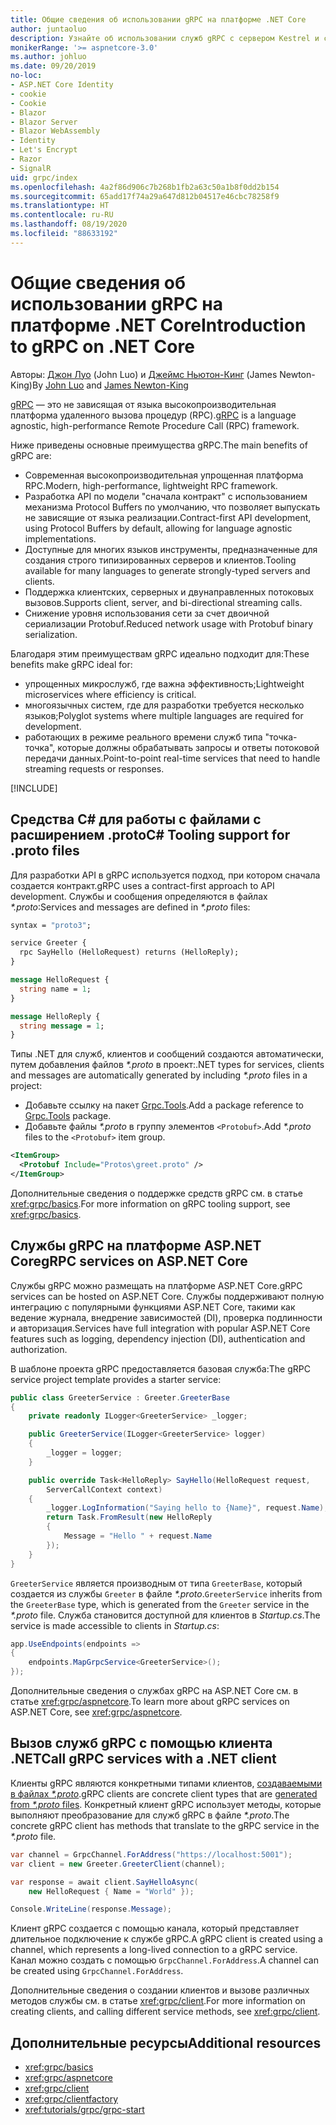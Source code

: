 ```yaml
---
title: Общие сведения об использовании gRPC на платформе .NET Core
author: juntaoluo
description: Узнайте об использовании служб gRPC с сервером Kestrel и стеком ASP.NET Core.
monikerRange: '>= aspnetcore-3.0'
ms.author: johluo
ms.date: 09/20/2019
no-loc:
- ASP.NET Core Identity
- cookie
- Cookie
- Blazor
- Blazor Server
- Blazor WebAssembly
- Identity
- Let's Encrypt
- Razor
- SignalR
uid: grpc/index
ms.openlocfilehash: 4a2f86d906c7b268b1fb2a63c50a1b8f0dd2b154
ms.sourcegitcommit: 65add17f74a29a647d812b04517e46cbc78258f9
ms.translationtype: HT
ms.contentlocale: ru-RU
ms.lasthandoff: 08/19/2020
ms.locfileid: "88633192"
---
```

# <a name="introduction-to-grpc-on-net-core"></a><span data-ttu-id="f4ac9-103">Общие сведения об использовании gRPC на платформе .NET Core</span><span class="sxs-lookup"><span data-stu-id="f4ac9-103">Introduction to gRPC on .NET Core</span></span>

<span data-ttu-id="f4ac9-104">Авторы: [Джон Луо](https://github.com/juntaoluo) (John Luo) и [Джеймс Ньютон-Кинг](https://twitter.com/jamesnk) (James Newton-King)</span><span class="sxs-lookup"><span data-stu-id="f4ac9-104">By [John Luo](https://github.com/juntaoluo) and [James Newton-King](https://twitter.com/jamesnk)</span></span>

<span data-ttu-id="f4ac9-105">[gRPC](https://grpc.io/docs/guides/) — это не зависящая от языка высокопроизводительная платформа удаленного вызова процедур (RPC).</span><span class="sxs-lookup"><span data-stu-id="f4ac9-105">[gRPC](https://grpc.io/docs/guides/) is a language agnostic, high-performance Remote Procedure Call (RPC) framework.</span></span>

<span data-ttu-id="f4ac9-106">Ниже приведены основные преимущества gRPC.</span><span class="sxs-lookup"><span data-stu-id="f4ac9-106">The main benefits of gRPC are:</span></span>
* <span data-ttu-id="f4ac9-107">Современная высокопроизводительная упрощенная платформа RPC.</span><span class="sxs-lookup"><span data-stu-id="f4ac9-107">Modern, high-performance, lightweight RPC framework.</span></span>
* <span data-ttu-id="f4ac9-108">Разработка API по модели "сначала контракт" с использованием механизма Protocol Buffers по умолчанию, что позволяет выпускать не зависящие от языка реализации.</span><span class="sxs-lookup"><span data-stu-id="f4ac9-108">Contract-first API development, using Protocol Buffers by default, allowing for language agnostic implementations.</span></span>
* <span data-ttu-id="f4ac9-109">Доступные для многих языков инструменты, предназначенные для создания строго типизированных серверов и клиентов.</span><span class="sxs-lookup"><span data-stu-id="f4ac9-109">Tooling available for many languages to generate strongly-typed servers and clients.</span></span>
* <span data-ttu-id="f4ac9-110">Поддержка клиентских, серверных и двунаправленных потоковых вызовов.</span><span class="sxs-lookup"><span data-stu-id="f4ac9-110">Supports client, server, and bi-directional streaming calls.</span></span>
* <span data-ttu-id="f4ac9-111">Снижение уровня использования сети за счет двоичной сериализации Protobuf.</span><span class="sxs-lookup"><span data-stu-id="f4ac9-111">Reduced network usage with Protobuf binary serialization.</span></span>

<span data-ttu-id="f4ac9-112">Благодаря этим преимуществам gRPC идеально подходит для:</span><span class="sxs-lookup"><span data-stu-id="f4ac9-112">These benefits make gRPC ideal for:</span></span>
* <span data-ttu-id="f4ac9-113">упрощенных микрослужб, где важна эффективность;</span><span class="sxs-lookup"><span data-stu-id="f4ac9-113">Lightweight microservices where efficiency is critical.</span></span>
* <span data-ttu-id="f4ac9-114">многоязычных систем, где для разработки требуется несколько языков;</span><span class="sxs-lookup"><span data-stu-id="f4ac9-114">Polyglot systems where multiple languages are required for development.</span></span>
* <span data-ttu-id="f4ac9-115">работающих в режиме реального времени служб типа "точка-точка", которые должны обрабатывать запросы и ответы потоковой передачи данных.</span><span class="sxs-lookup"><span data-stu-id="f4ac9-115">Point-to-point real-time services that need to handle streaming requests or responses.</span></span>

[!INCLUDE[](~/includes/gRPCazure.md)]

## <a name="c-tooling-support-for-proto-files"></a><span data-ttu-id="f4ac9-116">Средства C# для работы с файлами с расширением .proto</span><span class="sxs-lookup"><span data-stu-id="f4ac9-116">C# Tooling support for .proto files</span></span>

<span data-ttu-id="f4ac9-117">Для разработки API в gRPC используется подход, при котором сначала создается контракт.</span><span class="sxs-lookup"><span data-stu-id="f4ac9-117">gRPC uses a contract-first approach to API development.</span></span> <span data-ttu-id="f4ac9-118">Службы и сообщения определяются в файлах *\*.proto*:</span><span class="sxs-lookup"><span data-stu-id="f4ac9-118">Services and messages are defined in *\*.proto* files:</span></span>

```protobuf
syntax = "proto3";

service Greeter {
  rpc SayHello (HelloRequest) returns (HelloReply);
}

message HelloRequest {
  string name = 1;
}

message HelloReply {
  string message = 1;
}
```

<span data-ttu-id="f4ac9-119">Типы .NET для служб, клиентов и сообщений создаются автоматически, путем добавления файлов *\*.proto* в проект:</span><span class="sxs-lookup"><span data-stu-id="f4ac9-119">.NET types for services, clients and messages are automatically generated by including *\*.proto* files in a project:</span></span>

* <span data-ttu-id="f4ac9-120">Добавьте ссылку на пакет [Grpc.Tools](https://www.nuget.org/packages/Grpc.Tools/).</span><span class="sxs-lookup"><span data-stu-id="f4ac9-120">Add a package reference to [Grpc.Tools](https://www.nuget.org/packages/Grpc.Tools/) package.</span></span>
* <span data-ttu-id="f4ac9-121">Добавьте файлы *\*.proto* в группу элементов `<Protobuf>`.</span><span class="sxs-lookup"><span data-stu-id="f4ac9-121">Add *\*.proto* files to the `<Protobuf>` item group.</span></span>

```xml
<ItemGroup>
  <Protobuf Include="Protos\greet.proto" />
</ItemGroup>
```

<span data-ttu-id="f4ac9-122">Дополнительные сведения о поддержке средств gRPC см. в статье <xref:grpc/basics>.</span><span class="sxs-lookup"><span data-stu-id="f4ac9-122">For more information on gRPC tooling support, see <xref:grpc/basics>.</span></span>

## <a name="grpc-services-on-aspnet-core"></a><span data-ttu-id="f4ac9-123">Службы gRPC на платформе ASP.NET Core</span><span class="sxs-lookup"><span data-stu-id="f4ac9-123">gRPC services on ASP.NET Core</span></span>

<span data-ttu-id="f4ac9-124">Службы gRPC можно размещать на платформе ASP.NET Core.</span><span class="sxs-lookup"><span data-stu-id="f4ac9-124">gRPC services can be hosted on ASP.NET Core.</span></span> <span data-ttu-id="f4ac9-125">Службы поддерживают полную интеграцию с популярными функциями ASP.NET Core, такими как ведение журнала, внедрение зависимостей (DI), проверка подлинности и авторизация.</span><span class="sxs-lookup"><span data-stu-id="f4ac9-125">Services have full integration with popular ASP.NET Core features such as logging, dependency injection (DI), authentication and authorization.</span></span>

<span data-ttu-id="f4ac9-126">В шаблоне проекта gRPC предоставляется базовая служба:</span><span class="sxs-lookup"><span data-stu-id="f4ac9-126">The gRPC service project template provides a starter service:</span></span>

```csharp
public class GreeterService : Greeter.GreeterBase
{
    private readonly ILogger<GreeterService> _logger;

    public GreeterService(ILogger<GreeterService> logger)
    {
        _logger = logger;
    }

    public override Task<HelloReply> SayHello(HelloRequest request,
        ServerCallContext context)
    {
        _logger.LogInformation("Saying hello to {Name}", request.Name);
        return Task.FromResult(new HelloReply 
        {
            Message = "Hello " + request.Name
        });
    }
}
```

<span data-ttu-id="f4ac9-127">`GreeterService` является производным от типа `GreeterBase`, который создается из службы `Greeter` в файле *\*.proto*.</span><span class="sxs-lookup"><span data-stu-id="f4ac9-127">`GreeterService` inherits from the `GreeterBase` type, which is generated from the `Greeter` service in the *\*.proto* file.</span></span> <span data-ttu-id="f4ac9-128">Служба становится доступной для клиентов в *Startup.cs*.</span><span class="sxs-lookup"><span data-stu-id="f4ac9-128">The service is made accessible to clients in *Startup.cs*:</span></span>

```csharp
app.UseEndpoints(endpoints =>
{
    endpoints.MapGrpcService<GreeterService>();
});
```

<span data-ttu-id="f4ac9-129">Дополнительные сведения о службах gRPC на ASP.NET Core см. в статье <xref:grpc/aspnetcore>.</span><span class="sxs-lookup"><span data-stu-id="f4ac9-129">To learn more about gRPC services on ASP.NET Core, see <xref:grpc/aspnetcore>.</span></span>

## <a name="call-grpc-services-with-a-net-client"></a><span data-ttu-id="f4ac9-130">Вызов служб gRPC с помощью клиента .NET</span><span class="sxs-lookup"><span data-stu-id="f4ac9-130">Call gRPC services with a .NET client</span></span>

<span data-ttu-id="f4ac9-131">Клиенты gRPC являются конкретными типами клиентов, [создаваемыми в файлах *\*.proto*](xref:grpc/basics#generated-c-assets).</span><span class="sxs-lookup"><span data-stu-id="f4ac9-131">gRPC clients are concrete client types that are [generated from *\*.proto* files](xref:grpc/basics#generated-c-assets).</span></span> <span data-ttu-id="f4ac9-132">Конкретный клиент gRPC использует методы, которые выполняют преобразование для служб gRPC в файле *\*.proto*.</span><span class="sxs-lookup"><span data-stu-id="f4ac9-132">The concrete gRPC client has methods that translate to the gRPC service in the *\*.proto* file.</span></span>

```csharp
var channel = GrpcChannel.ForAddress("https://localhost:5001");
var client = new Greeter.GreeterClient(channel);

var response = await client.SayHelloAsync(
    new HelloRequest { Name = "World" });

Console.WriteLine(response.Message);
```

<span data-ttu-id="f4ac9-133">Клиент gRPC создается с помощью канала, который представляет длительное подключение к службе gRPC.</span><span class="sxs-lookup"><span data-stu-id="f4ac9-133">A gRPC client is created using a channel, which represents a long-lived connection to a gRPC service.</span></span> <span data-ttu-id="f4ac9-134">Канал можно создать с помощью `GrpcChannel.ForAddress`.</span><span class="sxs-lookup"><span data-stu-id="f4ac9-134">A channel can be created using `GrpcChannel.ForAddress`.</span></span>

<span data-ttu-id="f4ac9-135">Дополнительные сведения о создании клиентов и вызове различных методов службы см. в статье <xref:grpc/client>.</span><span class="sxs-lookup"><span data-stu-id="f4ac9-135">For more information on creating clients, and calling different service methods, see <xref:grpc/client>.</span></span>

## <a name="additional-resources"></a><span data-ttu-id="f4ac9-136">Дополнительные ресурсы</span><span class="sxs-lookup"><span data-stu-id="f4ac9-136">Additional resources</span></span>

* <xref:grpc/basics>
* <xref:grpc/aspnetcore>
* <xref:grpc/client>
* <xref:grpc/clientfactory>
* <xref:tutorials/grpc/grpc-start>
